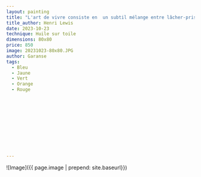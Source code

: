 ```yaml
---
layout: painting
title: "L'art de vivre consiste en  un subtil mélange entre lâcher-prise et tenir bon."
title_author: Henri Lewis                                                            
date: 2023-10-23
technique: Huile sur toile 
dimensions: 80x80
price: 850
image: 20231023-80x80.JPG
author: Garanse
tags:
  - Bleu
  - Jaune
  - Vert
  - Orange
  - Rouge

  
  
  
  
  
  
  
  
  
  
---
```

![Image]({{ page.image | prepend: site.baseurl}})

